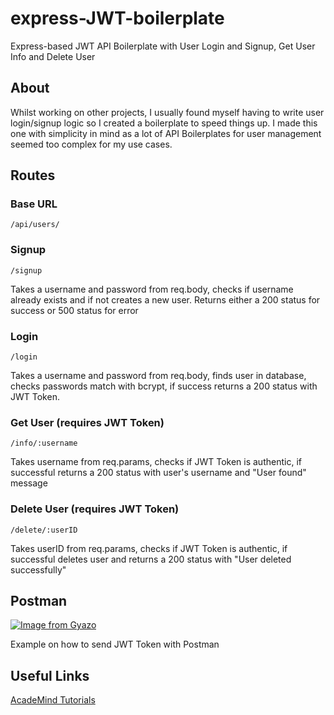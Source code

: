 # express-JWT-boilerplate
Express-based JWT API Boilerplate with User Login and Signup, Get User Info and Delete User

## About
Whilst working on other projects, I usually found myself having to write user login/signup logic so I created a boilerplate to
speed things up. I made this one with simplicity in mind as a lot of API Boilerplates for user management seemed too complex for my
use cases.

## Routes
### Base URL
```
/api/users/
```

### Signup
```
/signup
```
Takes a username and password from req.body, checks if username already exists and if not creates a new user. Returns either a 200 status
for success or 500 status for error

### Login
```
/login
```
Takes a username and password from req.body, finds user in database, checks passwords match with bcrypt, if success returns a 200 status
with JWT Token. 

### Get User (requires JWT Token)
```
/info/:username
```
Takes username from req.params, checks if JWT Token is authentic, if successful returns a 200 status with user's username and "User found"
message

### Delete User (requires JWT Token)
```
/delete/:userID
```
Takes userID from req.params, checks if JWT Token is authentic, if successful deletes user and returns a 200 status with "User deleted 
successfully"

## Postman 
[![Image from Gyazo](https://i.gyazo.com/cc1953013e961e3c2024594cfb260bf5.png)](https://gyazo.com/cc1953013e961e3c2024594cfb260bf5)

Example on how to send JWT Token with Postman

## Useful Links
[AcadeMind Tutorials](https://www.youtube.com/watch?v=0oXYLzuucwE&list=PL55RiY5tL51q4D-B63KBnygU6opNPFk_q)
